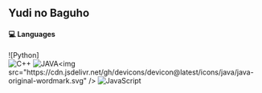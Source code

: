 ## Yudi no Baguho


#### 💻 Languages   
![Python]         
![C++](https://img.shields.io/badge/TypeScript-3178C6?style=flat-square&logo=typescript&logoColor=white) 
![JAVA]([https://img.shields.io/badge/Ruby-CC342D?style=flat-square&logo=ruby&logoColor=white](https://www.java.com/pt-BR/))<img src="https://cdn.jsdelivr.net/gh/devicons/devicon@latest/icons/java/java-original-wordmark.svg" />
![JavaScript](https://img.shields.io/badge/Java-007396?style=flat-square&logo=openjdk&logoColor=white) 



